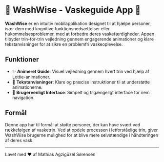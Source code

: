 # 🧼 WashWise - Vaskeguide App 🧺

**WashWise** er en intuitiv mobilapplikation designet til at hjælpe personer, især dem med kognitive funktionsnedsættelser eller hukommelsesproblemer, med at forbedre deres vaskefærdigheder. Appen tilbyder trin-for-trin vejledning gennem engagerende animationer og klare tekstanvisninger for at sikre en problemfri vaskeoplevelse.

## Funktioner

- ✨ **Animeret Guide**: Visuel vejledning gennem hvert trin ved hjælp af Lottie-animationer.
- 📄 **Tekstanvisninger**: Klare og præcise instruktioner til at understøtte animationerne.
- 🚀 **Brugervenligt Interface**: Simpelt og tilgængeligt interface for nem navigation.

## Formål

Denne app har til formål at støtte personer, der kan have svært ved rækkefølgen af vasketrin. Ved at opdele processen i letforståelige trin, giver WashWise brugerne mulighed for at blive mere selvstændige i håndteringen af deres vask.

---

Lavet med ❤️ af Mathias Agzigüzel Sørensen
